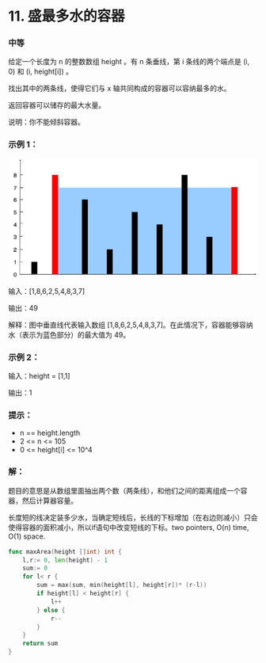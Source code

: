 # 11. 盛最多水的容器

### 中等

给定一个长度为 n 的整数数组 height 。有 n 条垂线，第 i 条线的两个端点是 (i, 0) 和 (i, height[i]) 。

找出其中的两条线，使得它们与 x 轴共同构成的容器可以容纳最多的水。

返回容器可以储存的最大水量。

说明：你不能倾斜容器。

### 示例 1：
![water](/file/img/water_11.jpg)

输入：[1,8,6,2,5,4,8,3,7]

输出：49 

解释：图中垂直线代表输入数组 [1,8,6,2,5,4,8,3,7]。在此情况下，容器能够容纳水（表示为蓝色部分）的最大值为 49。

### 示例 2：

输入：height = [1,1]

输出：1
 
### 提示：
- n == height.length
- 2 <= n <= 105
- 0 <= height[i] <= 10^4

### 解：

题目的意思是从数组里面抽出两个数（两条线），和他们之间的距离组成一个容器，然后计算器容量。

长度短的线决定装多少水，当确定短线后，长线的下标增加（在右边则减小）只会使得容器的面积减小，所以if语句中改变短线的下标。two pointers, O(n) time, O(1) space.

```go
func maxArea(height []int) int {
    l,r:= 0, len(height) - 1
    sum:= 0
    for l< r {
        sum = max(sum, min(height[l], height[r])* (r-l))
        if height[l] < height[r] {
            l++
        } else {
            r--
        }
    }
    return sum
}
```